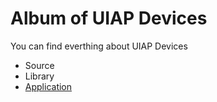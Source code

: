 # Album of UIAP Devices

You can find everthing about UIAP Devices

- Source
- Library
- [Application](app)